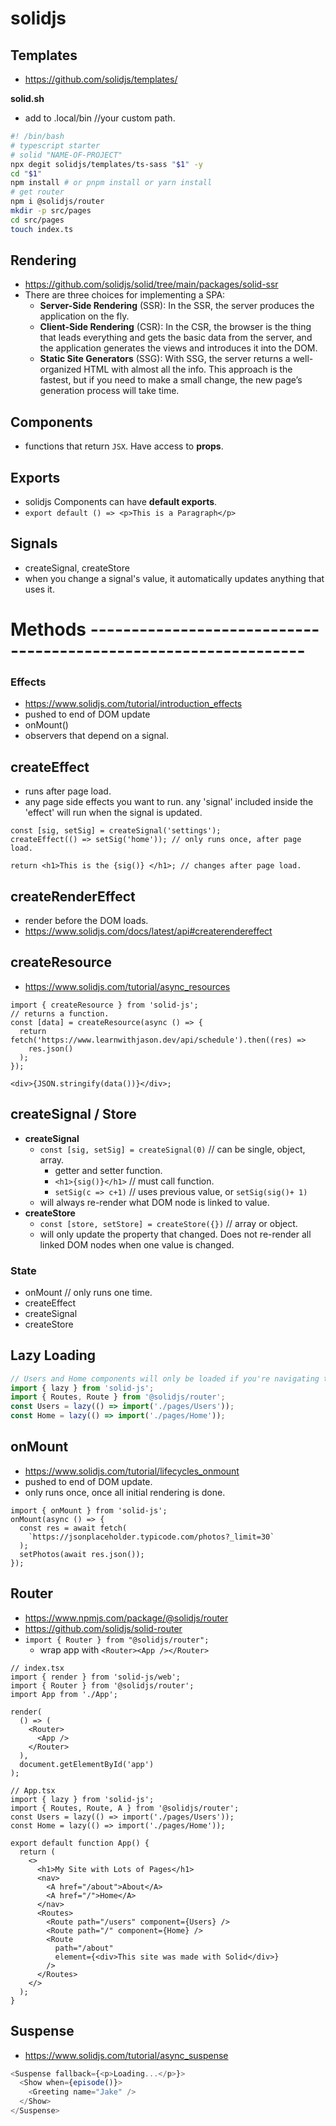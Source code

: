 # solidjs

## Templates

- <https://github.com/solidjs/templates/>

**solid.sh**

- add to .local/bin //your custom path.

```sh
#! /bin/bash
# typescript starter
# solid "NAME-OF-PROJECT"
npx degit solidjs/templates/ts-sass "$1" -y
cd "$1"
npm install # or pnpm install or yarn install
# get router
npm i @solidjs/router
mkdir -p src/pages
cd src/pages
touch index.ts
```

## Rendering

- <https://github.com/solidjs/solid/tree/main/packages/solid-ssr>
- There are three choices for implementing a SPA:
  - **Server-Side Rendering** (SSR): In the SSR, the server produces the application on the fly.
  - **Client-Side Rendering** (CSR): In the CSR, the browser is the thing that leads everything and gets the basic data from the server, and the application generates the views and introduces it into the DOM.
  - **Static Site Generators** (SSG): With SSG, the server returns a well-organized HTML with almost all the info. This approach is the fastest, but if you need to make a small change, the new page’s generation process will take time.

## Components

- functions that return `JSX`. Have access to **props**.

## Exports

- solidjs Components can have **default exports**.
- `export default () => <p>This is a Paragraph</p>`

## Signals

- createSignal, createStore
- when you change a signal's value, it automatically updates anything that uses it.

# Methods ----------------------------------------------------------------

### Effects

- <https://www.solidjs.com/tutorial/introduction_effects>
- pushed to end of DOM update
- onMount()
- observers that depend on a signal.

## createEffect

- runs after page load.
- any page side effects you want to run. any 'signal' included inside the 'effect' will run when the signal is updated.

```tsx
const [sig, setSig] = createSignal('settings');
createEffect(() => setSig('home')); // only runs once, after page load.

return <h1>This is the {sig()} </h1>; // changes after page load.
```

## createRenderEffect

- render before the DOM loads.
- <https://www.solidjs.com/docs/latest/api#createrendereffect>

## createResource

- <https://www.solidjs.com/tutorial/async_resources>

```tsx
import { createResource } from 'solid-js';
// returns a function.
const [data] = createResource(async () => {
  return fetch('https://www.learnwithjason.dev/api/schedule').then((res) =>
    res.json()
  );
});

<div>{JSON.stringify(data())}</div>;
```

## createSignal / Store

- **createSignal**
  - `const [sig, setSig] = createSignal(0)` // can be single, object, array.
    - getter and setter function.
    - `<h1>{sig()}</h1>` // must call function.
    - `setSig(c => c+1)` // uses previous value, or `setSig(sig()+ 1)`
  - will always re-render what DOM node is linked to value.
- **createStore**
  - `const [store, setStore] = createStore({})` // array or object.
  - will only update the property that changed. Does not re-render all linked DOM nodes when one value is changed.

### State

- onMount // only runs one time.
- createEffect
- createSignal
- createStore

## Lazy Loading

```ts
// Users and Home components will only be loaded if you're navigating to them.
import { lazy } from 'solid-js';
import { Routes, Route } from '@solidjs/router';
const Users = lazy(() => import('./pages/Users'));
const Home = lazy(() => import('./pages/Home'));
```

## onMount

- <https://www.solidjs.com/tutorial/lifecycles_onmount>
- pushed to end of DOM update.
- only runs once, once all initial rendering is done.

```tsx
import { onMount } from 'solid-js';
onMount(async () => {
  const res = await fetch(
    `https://jsonplaceholder.typicode.com/photos?_limit=30`
  );
  setPhotos(await res.json());
});
```

## Router

- <https://www.npmjs.com/package/@solidjs/router>
- <https://github.com/solidjs/solid-router>
- `import { Router } from "@solidjs/router";`
  - wrap app with `<Router><App /></Router>`

```tsx
// index.tsx
import { render } from 'solid-js/web';
import { Router } from '@solidjs/router';
import App from './App';

render(
  () => (
    <Router>
      <App />
    </Router>
  ),
  document.getElementById('app')
);

// App.tsx
import { lazy } from 'solid-js';
import { Routes, Route, A } from '@solidjs/router';
const Users = lazy(() => import('./pages/Users'));
const Home = lazy(() => import('./pages/Home'));

export default function App() {
  return (
    <>
      <h1>My Site with Lots of Pages</h1>
      <nav>
        <A href="/about">About</A>
        <A href="/">Home</A>
      </nav>
      <Routes>
        <Route path="/users" component={Users} />
        <Route path="/" component={Home} />
        <Route
          path="/about"
          element={<div>This site was made with Solid</div>}
        />
      </Routes>
    </>
  );
}
```

## Suspense

- <https://www.solidjs.com/tutorial/async_suspense>

```ts
<Suspense fallback={<p>Loading...</p>}>
  <Show when={episode()}>
    <Greeting name="Jake" />
  </Show>
</Suspense>
```
